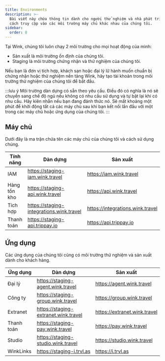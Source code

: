 ```yaml
---
title: Environments
description: >-
  Bài viết này chứa thông tin dành cho người thử nghiệm và nhà phát triển về
  cách truy cập vào các môi trường máy chủ khác nhau của chúng tôi.
sidebar:
  order: 8
---
```

Tại Wink, chúng tôi luôn chạy 2 môi trường cho mọi hoạt động của mình:

* Sản xuất là môi trường ổn định của chúng tôi.
* Staging là môi trường chứng nhận và thử nghiệm của chúng tôi.

Nếu bạn là đơn vị tích hợp, khách sạn hoặc đại lý lữ hành muốn chuẩn bị chứng nhận hoặc thử nghiệm nền tảng Wink, hãy tạo tài khoản trong môi trường thử nghiệm của chúng tôi để bắt đầu.

:::lưu ý
Môi trường dàn dựng có sẵn theo yêu cầu. Điều đó có nghĩa là nó sẽ chuyển sang chế độ ngủ nếu không có nhu cầu sử dụng và tự bật lại khi có nhu cầu. Hãy kiên nhẫn nếu bạn đang đánh thức nó. Sẽ mất khoảng một phút để khởi động tất cả các máy chủ sau khi bạn kết nối lần đầu với một trong các máy chủ hoặc ứng dụng của chúng tôi.
:::

## Máy chủ

Dưới đây là ma trận chứa tên các máy chủ của chúng tôi và cách sử dụng chúng.

| Tính năng | Dàn dựng | Sản xuất
| ------- | ------- | ---------- |
| IAM | https://staging-iam.wink.travel | https://iam.wink.travel |
| Hàng tồn kho | https://staging-api.wink.travel | https://api.wink.travel |
| Tích hợp | https://staging-integrations.wink.travel | https://integrations.wink.travel |
| Thanh toán | https://staging-api.trippay.io | https://api.trippay.io |

## Ứng dụng

Các ứng dụng của chúng tôi cũng có môi trường thử nghiệm và sản xuất dành cho khách hàng.

| Ứng dụng | Dàn dựng | Sản xuất
| ------- | ------- | ---------- |
| Đại lý | https://staging-agent.wink.travel | https://agent.wink.travel |
| Công ty | https://staging-group.wink.travel | https://group.wink.travel |
| Extranet | https://staging-extranet.wink.travel | https://extranet.wink.travel |
| Thanh toán | https://staging-pay.wink.travel | https://pay.wink.travel |
| Studio | https://staging-studio.wink.travel | https://studio.wink.travel |
| WinkLinks | https://staging-i.trvl.as | https://i.trvl.as |

